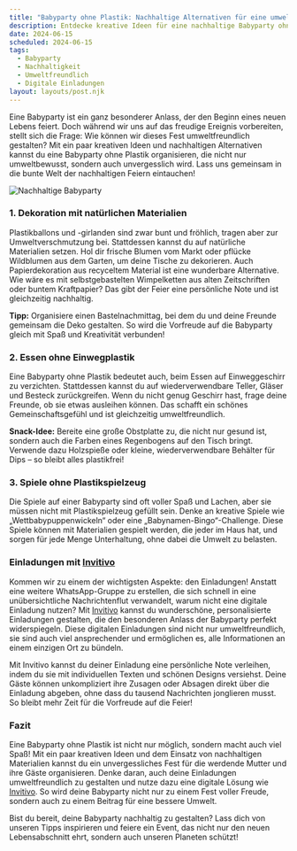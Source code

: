 ```yaml
---
title: "Babyparty ohne Plastik: Nachhaltige Alternativen für eine umweltfreundliche Feier"
description: Entdecke kreative Ideen für eine nachhaltige Babyparty ohne Plastik, inklusive Tipps für digitale Einladungen, die persönlicher sind als eine WhatsApp-Gruppe.
date: 2024-06-15
scheduled: 2024-06-15
tags:
  - Babyparty
  - Nachhaltigkeit
  - Umweltfreundlich
  - Digitale Einladungen
layout: layouts/post.njk
---
```


Eine Babyparty ist ein ganz besonderer Anlass, der den Beginn eines neuen Lebens feiert. Doch während wir uns auf das freudige Ereignis vorbereiten, stellt sich die Frage: Wie können wir dieses Fest umweltfreundlich gestalten? Mit ein paar kreativen Ideen und nachhaltigen Alternativen kannst du eine Babyparty ohne Plastik organisieren, die nicht nur umweltbewusst, sondern auch unvergesslich wird. Lass uns gemeinsam in die bunte Welt der nachhaltigen Feiern eintauchen!

![Nachhaltige Babyparty](/img/sustainable-babyparty.webp)

### 1. **Dekoration mit natürlichen Materialien**

Plastikballons und -girlanden sind zwar bunt und fröhlich, tragen aber zur Umweltverschmutzung bei. Stattdessen kannst du auf natürliche Materialien setzen. Hol dir frische Blumen vom Markt oder pflücke Wildblumen aus dem Garten, um deine Tische zu dekorieren. Auch Papierdekoration aus recyceltem Material ist eine wunderbare Alternative. Wie wäre es mit selbstgebastelten Wimpelketten aus alten Zeitschriften oder buntem Kraftpapier? Das gibt der Feier eine persönliche Note und ist gleichzeitig nachhaltig.

**Tipp:** Organisiere einen Bastelnachmittag, bei dem du und deine Freunde gemeinsam die Deko gestalten. So wird die Vorfreude auf die Babyparty gleich mit Spaß und Kreativität verbunden!

### 2. **Essen ohne Einwegplastik**

Eine Babyparty ohne Plastik bedeutet auch, beim Essen auf Einweggeschirr zu verzichten. Stattdessen kannst du auf wiederverwendbare Teller, Gläser und Besteck zurückgreifen. Wenn du nicht genug Geschirr hast, frage deine Freunde, ob sie etwas ausleihen können. Das schafft ein schönes Gemeinschaftsgefühl und ist gleichzeitig umweltfreundlich.

**Snack-Idee:** Bereite eine große Obstplatte zu, die nicht nur gesund ist, sondern auch die Farben eines Regenbogens auf den Tisch bringt. Verwende dazu Holzspieße oder kleine, wiederverwendbare Behälter für Dips – so bleibt alles plastikfrei!

### 3. **Spiele ohne Plastikspielzeug**

Die Spiele auf einer Babyparty sind oft voller Spaß und Lachen, aber sie müssen nicht mit Plastikspielzeug gefüllt sein. Denke an kreative Spiele wie „Wettbabypuppenwickeln“ oder eine „Babynamen-Bingo“-Challenge. Diese Spiele können mit Materialien gespielt werden, die jeder im Haus hat, und sorgen für jede Menge Unterhaltung, ohne dabei die Umwelt zu belasten.

### **Einladungen mit [Invitivo](https://invitivo.com/create)**

Kommen wir zu einem der wichtigsten Aspekte: den Einladungen! Anstatt eine weitere WhatsApp-Gruppe zu erstellen, die sich schnell in eine unübersichtliche Nachrichtenflut verwandelt, warum nicht eine digitale Einladung nutzen? Mit [Invitivo](https://invitivo.com/) kannst du wunderschöne, personalisierte Einladungen gestalten, die den besonderen Anlass der Babyparty perfekt widerspiegeln. Diese digitalen Einladungen sind nicht nur umweltfreundlich, sie sind auch viel ansprechender und ermöglichen es, alle Informationen an einem einzigen Ort zu bündeln.

Mit Invitivo kannst du deiner Einladung eine persönliche Note verleihen, indem du sie mit individuellen Texten und schönen Designs versiehst. Deine Gäste können unkompliziert ihre Zusagen oder Absagen direkt über die Einladung abgeben, ohne dass du tausend Nachrichten jonglieren musst. So bleibt mehr Zeit für die Vorfreude auf die Feier!

### **Fazit**

Eine Babyparty ohne Plastik ist nicht nur möglich, sondern macht auch viel Spaß! Mit ein paar kreativen Ideen und dem Einsatz von nachhaltigen Materialien kannst du ein unvergessliches Fest für die werdende Mutter und ihre Gäste organisieren. Denke daran, auch deine Einladungen umweltfreundlich zu gestalten und nutze dazu eine digitale Lösung wie [Invitivo](https://invitivo.com). So wird deine Babyparty nicht nur zu einem Fest voller Freude, sondern auch zu einem Beitrag für eine bessere Umwelt.

Bist du bereit, deine Babyparty nachhaltig zu gestalten? Lass dich von unseren Tipps inspirieren und feiere ein Event, das nicht nur den neuen Lebensabschnitt ehrt, sondern auch unseren Planeten schützt!
